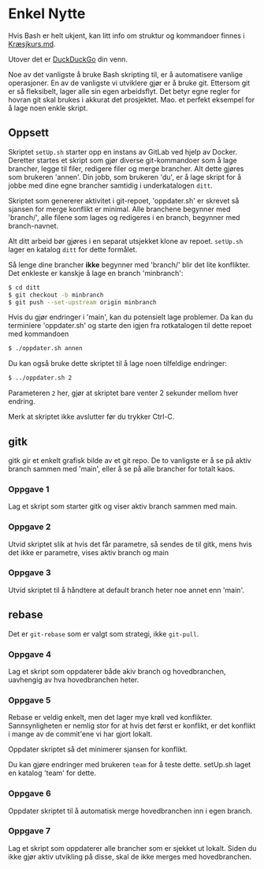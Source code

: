 # Enkel Nytte #

Hvis Bash er helt ukjent, kan litt info om struktur og kommandoer finnes i [Kræsjkurs.md](Kr%C3%A6sjkurs.md).

Utover det er [DuckDuckGo](http://duckduckgo.com) din venn.

Noe av det vanligste å bruke Bash skripting til, er å automatisere vanlige operasjoner. En av de vanligste vi utviklere gjør er å bruke git. Ettersom git er så fleksibelt, lager alle sin egen arbeidsflyt. Det betyr egne regler for hovran git skal brukes i akkurat det prosjektet. Mao. et perfekt eksempel for å lage noen enkle skript.

## Oppsett ##

Skriptet `setUp.sh` starter opp en instans av GitLab ved hjelp av Docker. Deretter startes et skript som gjør diverse git-kommandoer som å lage brancher, legge til filer, redigere filer og merge brancher. Alt dette gjøres som brukeren 'annen'. Din jobb, som brukeren 'du', er å lage skript for å jobbe med dine egne brancher samtidig i underkatalogen `ditt`.

Skriptet som genererer aktivitet i git-repoet, 'oppdater.sh' er skrevet så sjansen for merge konflikt er minimal. Alle branchene begynner med 'branch/', alle filene som lages og redigeres i en branch, begynner med branch-navnet.

Alt ditt arbeid bør gjøres i en separat utsjekket klone av repoet. `setUp.sh` lager en katalog `ditt` for dette formålet.

Så lenge dine brancher **ikke** begynner med 'branch/' blir det lite konflikter. Det enkleste er kanskje å lage en branch 'minbranch':
```bash
$ cd ditt
$ git checkout -b minbranch
$ git push --set-upstream origin minbranch
```

Hvis du gjør endringer i 'main', kan du potensielt lage problemer. Da kan du terminiere 'oppdater.sh' og starte den igjen fra rotkatalogen til dette repoet med kommandoen 
```bash
$ ./oppdater.sh annen
```

Du kan også bruke dette skriptet til å lage noen tilfeldige endringer:
```bash
$ ../oppdater.sh 2
```

Parameteren `2` her, gjør at skriptet bare venter 2 sekunder mellom hver endring. 

Merk at skriptet ikke avslutter før du trykker Ctrl-C.

## gitk ##

gitk gir et enkelt grafisk bilde av et git repo. De to vanligste er å se på aktiv branch sammen med 'main', eller å se på alle brancher for totalt kaos.

### Oppgave 1 ###

Lag et skript som starter gitk og viser aktiv branch sammen med main.

### Oppgave 2 ###

Utvid skriptet slik at hvis det får parametre, så sendes de til gitk, mens hvis det ikke er parametre, vises aktiv branch og main

### Oppgave 3 ###

Utvid skriptet til å håndtere at default branch heter noe annet enn 'main'.

## rebase ##

Det er `git-rebase` som er valgt som strategi, ikke `git-pull`. 


### Oppgave 4 ###
Lag et skript som oppdaterer både akiv branch og hovedbranchen, uavhengig av hva hovedbranchen heter.

### Oppgave 5 ###
Rebase er veldig enkelt, men det lager mye krøll ved konflikter. Sannsynligheten er nemlig stor for at hvis det først er konflikt, er det konflikt i mange av de commit'ene vi har gjort lokalt. 

Oppdater skriptet så det minimerer sjansen for konflikt.

Du kan gjøre endringer med brukeren `team` for å teste dette. setUp.sh laget en katalog 'team' for dette.

### Oppgave 6 ###
Oppdater skriptet til å automatisk merge hovedbranchen inn i egen branch.

### Oppgave 7 ###
Lag et skript som oppdaterer alle brancher som er sjekket ut lokalt. Siden du ikke gjør aktiv utvikling på disse, skal de ikke merges med hovedbranchen.

